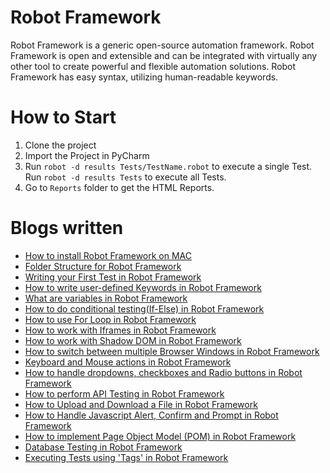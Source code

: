 # Robot Framework
Robot Framework is a generic open-source automation framework. Robot Framework is open and extensible and can be integrated with virtually any other tool to create powerful and flexible automation solutions. Robot Framework has easy syntax, utilizing human-readable keywords.

# How to Start
1. Clone the project
2. Import the Project in PyCharm
3. Run `robot -d results Tests/TestName.robot` to execute a single Test. Run `robot -d results Tests` to execute all Tests.
4. Go to `Reports` folder to get the HTML Reports.

# Blogs written
- [How to install Robot Framework on MAC](https://testersdock.com/robot-framework-install-mac/)
- [Folder Structure for Robot Framework](https://testersdock.com/folder-structure-robot-framework/)
- [Writing your First Test in Robot Framework](https://testersdock.com/first-test-robot-framework/)
- [How to write user-defined Keywords in Robot Framework](https://testersdock.com/user-defined-keywords-robot-framework/)
- [What are variables in Robot Framework](https://testersdock.com/variables-robot-framework/)
- [How to do conditional testing(If-Else) in Robot Framework](https://testersdock.com/if-else-robot-framework/)
- [How to use For Loop in Robot Framework](https://testersdock.com/for-loop-robot-framework/)
- [How to work with Iframes in Robot Framework](https://testersdock.com/iframes-robot-framework/)
- [How to work with Shadow DOM in Robot Framework](https://testersdock.com/shadow-dom-robot-framework/)
- [How to switch between multiple Browser Windows in Robot Framework](https://testersdock.com/switch-between-browser-windows-robot-framework/)
- [Keyboard and Mouse actions in Robot Framework](https://testersdock.com/keyboard-mouse-actions-robot-framework/)
- [How to handle dropdowns, checkboxes and Radio buttons in Robot Framework](https://testersdock.com/dropdown-checkbox-radio-buttons-robot-framework/)
- [How to perform API Testing in Robot Framework](https://testersdock.com/api-testing-robot-framework/)
- [How to Upload and Download a File in Robot Framework](https://testersdock.com/upload-download-robot-framework/)
- [How to Handle Javascript Alert, Confirm and Prompt in Robot Framework](https://testersdock.com/handle-javascript-alert-robot-framework/)
- [How to implement Page Object Model (POM) in Robot Framework](https://testersdock.com/robot-framework-page-object-model/)
- [Database Testing in Robot Framework](https://testersdock.com/robot-framework-database-testing/)
- [Executing Tests using 'Tags' in Robot Framework](https://testersdock.com/robot-framework-tags/)
